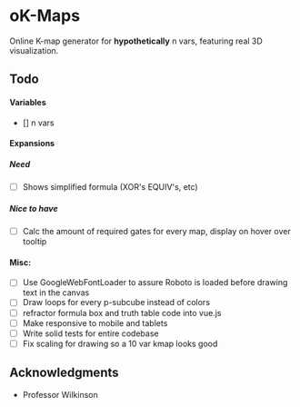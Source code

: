 # oK-Maps

Online K-map generator for **hypothetically** n vars, featuring real 3D visualization.

## Todo
#### Variables
- [] n vars

#### Expansions
##### Need
- [ ] Shows simplified formula (XOR's EQUIV's, etc)

##### Nice to have
- [ ] Calc the amount of required gates for every map, display on hover over tooltip

#### Misc:
- [ ] Use GoogleWebFontLoader to assure Roboto is loaded before drawing text in the canvas
- [ ] Draw loops for every p-subcube instead of colors
- [ ] refractor formula box and truth table code into vue.js
- [ ] Make responsive to mobile and tablets
- [ ] Write solid tests for entire codebase
- [ ] Fix scaling for drawing so a 10 var kmap looks good

<!--## License

This project is licensed under the MIT License - see the [LICENSE.md](LICENSE.md) file for details-->


## Acknowledgments
* Professor Wilkinson

